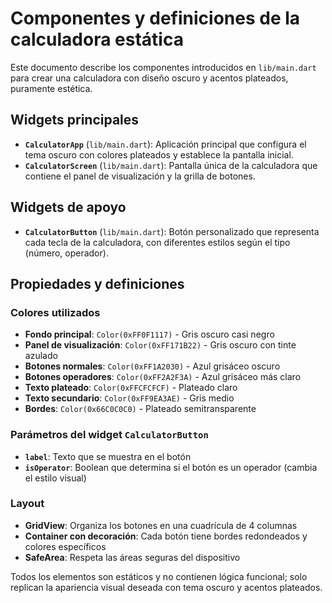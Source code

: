 # Componentes y definiciones de la calculadora estática

Este documento describe los componentes introducidos en `lib/main.dart` para crear una calculadora con diseño oscuro y acentos plateados, puramente estética.

## Widgets principales

- **`CalculatorApp`** (`lib/main.dart`): Aplicación principal que configura el tema oscuro con colores plateados y establece la pantalla inicial.
- **`CalculatorScreen`** (`lib/main.dart`): Pantalla única de la calculadora que contiene el panel de visualización y la grilla de botones.

## Widgets de apoyo

- **`CalculatorButton`** (`lib/main.dart`): Botón personalizado que representa cada tecla de la calculadora, con diferentes estilos según el tipo (número, operador).

## Propiedades y definiciones

### Colores utilizados
- **Fondo principal**: `Color(0xFF0F1117)` - Gris oscuro casi negro
- **Panel de visualización**: `Color(0xFF171B22)` - Gris oscuro con tinte azulado
- **Botones normales**: `Color(0xFF1A2030)` - Azul grisáceo oscuro
- **Botones operadores**: `Color(0xFF2A2F3A)` - Azul grisáceo más claro
- **Texto plateado**: `Color(0xFFCFCFCF)` - Plateado claro
- **Texto secundario**: `Color(0xFF9EA3AE)` - Gris medio
- **Bordes**: `Color(0x66C0C0C0)` - Plateado semitransparente

### Parámetros del widget `CalculatorButton`
- **`label`**: Texto que se muestra en el botón
- **`isOperator`**: Boolean que determina si el botón es un operador (cambia el estilo visual)

### Layout
- **GridView**: Organiza los botones en una cuadrícula de 4 columnas
- **Container con decoración**: Cada botón tiene bordes redondeados y colores específicos
- **SafeArea**: Respeta las áreas seguras del dispositivo

Todos los elementos son estáticos y no contienen lógica funcional; solo replican la apariencia visual deseada con tema oscuro y acentos plateados.

